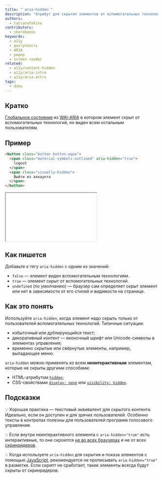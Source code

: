 ```yaml
---
title: "`aria-hidden`"
description: "Атрибут для скрытия элементов от вспомогательных технологий."
authors:
  - tatianafokina
contributors:
  - skorobaeus
keywords:
  - a11y 
  - доступность
  - ARIA
  - ридер
  - screen reader
related:
  - a11y/content-hidden
  - a11y/aria-intro
  - a11y/aria-attrs
tags:
  - doka
---
```


## Кратко

[Глобальное состояние](/a11y/aria-attrs/#globalnye-atributy) из [WAI-ARIA](/a11y/aria-intro/#specifikaciya) в котором элемент скрыт от вспомогательных технологий, но виден всем остальным пользователям.

## Пример

```html
<button class="button button-aqua">
  <span class="material-symbols-outlined" aria-hidden="true">
    logout
  </span>
  <span class="visually-hidden">
    Выйти из аккаунта
  </span>
</button>
```

<iframe title="Кнопка с иконочным шрифтом и скрытым текстом" src="demos/button-with-icon-font/" height="160"></iframe>

## Как пишется

Добавьте к тегу `aria-hidden` с одним из значений:

- `false` — элемент виден вспомогательным технологиям.
- `true` — элемент скрыт от вспомогательных технологий.
- `undefined` (по умолчанию) — браузер сам определяет скрыт элемент или нет в зависимости от его стилей и видимости на странице.

## Как это понять

Используйте `aria-hidden`, когда элемент надо скрыть только от пользователей вспомогательных технологий. Типичные ситуации:

- избыточный или дублирующийся текст;
- декоративный контент — иконочный шрифт или Unicode-символы в элементах управления;
- временно скрытые или свёрнутые элементы, например, выпадающее меню.

`aria-hidden` можно применять ко всем **неинтерактивным** элементам, которые не скрыты другими способами:

- HTML-атрибутом [`hidden`](/html/hidden/);
- CSS-свойствами [`display: none`](/css/display/#kak-pishetsya) или [`visibility: hidden`](/css/visibility/#kak-pishetsya).

## Подсказки

💡 Хорошая практика — текстовый эквивалент для скрытого контента. Идеально, если он доступен и для зрячих пользователей. Особенно тексты в контролах полезны для пользователей программ голосового управления.

💡 Если внутри неинтерактивного элемента с `aria-hidden="true"` есть интерактивные, то они скроются [не во всех браузерах](https://html5accessibility.com/stuff/2021/05/31/the-hidden-world-of-aria-hidden/) и не от всех [скринридеров](/a11y/screenreaders/).

💡 Когда используете `aria-hidden` для скрытия и показа элементов с помощью [JavaScript](/js/), рекомендуется не прописывать `aria-hidden="true"` в разметке. Если скрипт не сработает, такие элементы всегда будут скрыты от скринридеров.
